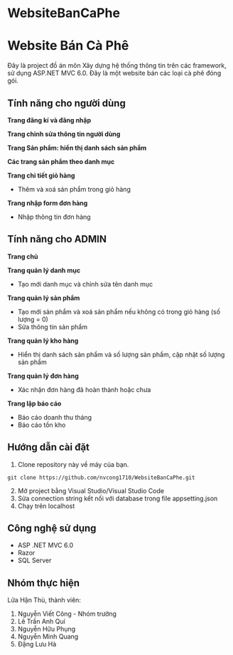 # WebsiteBanCaPhe
# Website Bán Cà Phê

Đây là project đồ án môn Xây dựng hệ thống thông tin trên các framework, sử dụng ASP.NET MVC 6.0. Đây là một website bán các loại cà phê đóng gói.

## Tính năng cho người dùng

**Trang đăng kí và đăng nhập**

**Trang chỉnh sửa thông tin người dùng**

**Trang Sản phẩm: hiển thị danh sách sản phẩm**

**Các trang sản phẩm theo danh mục**

**Trang chi tiết giỏ hàng**
- Thêm và xoá sản phẩm trong giỏ hàng

**Trang nhập form đơn hàng**
- Nhập thông tin đơn hàng

## Tính năng cho ADMIN

**Trang chủ**

**Trang quản lý danh mục**
- Tạo mới danh mục và chỉnh sửa tên danh mục

**Trang quản lý sản phẩm**
- Tạo mới sản phẩm và xoá sản phẩm nếu không có trong giỏ hàng (số lượng = 0)
- Sửa thông tin sản phẩm

**Trang quản lý kho hàng**
- Hiển thị danh sách sản phẩm và số lượng sản phẩm, cập nhật số lượng sản phẩm

**Trang quản lý đơn hàng**
- Xác nhận đơn hàng đã hoàn thành hoặc chưa

**Trang lập báo cáo**
- Báo cáo doanh thu tháng
- Báo cáo tồn kho

## Hướng dẫn cài đặt

1. Clone repository này về máy của bạn.

  `git clone https://github.com/nvcong1710/WebsiteBanCaPhe.git`

2. Mở project bằng Visual Studio/Visual Studio Code
3. Sửa connection string kết nối với database trong file appsetting.json
4. Chạy trên localhost

## Công nghệ sử dụng

- ASP .NET MVC 6.0
- Razor
- SQL Server

## Nhóm thực hiện
Lửa Hận Thù, thành viên:
<ol>
  <li>Nguyễn Viết Công - Nhóm trưởng</li>
  <li>Lê Trần Anh Quí</li>
  <li>Nguyễn Hữu Phụng</li>
  <li>Nguyễn Minh Quang</li>
  <li>Đặng Lưu Hà</li>
</ol>
